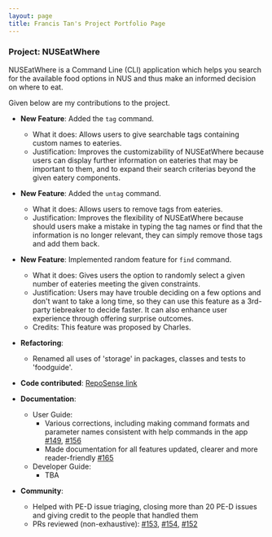 ```yaml
---
layout: page
title: Francis Tan's Project Portfolio Page
---
```


### Project: NUSEatWhere

NUSEatWhere is a Command Line (CLI) application which helps you search for the available food options in NUS and thus make an informed decision on where to eat.

Given below are my contributions to the project.

* **New Feature**: Added the `tag` command.
  * What it does: Allows users to give searchable tags containing custom names to eateries.
  * Justification: Improves the customizability of NUSEatWhere because users can display further information on eateries that may be important to them, and to expand their search criterias beyond the given eatery components.


* **New Feature**: Added the `untag` command.
  * What it does: Allows users to remove tags from eateries.
  * Justification: Improves the flexibility of NUSEatWhere because should users make a mistake in typing the tag names or find that the information is no longer relevant, they can simply remove those tags and add them back.


* **New Feature**: Implemented random feature for `find` command.
  * What it does: Gives users the option to randomly select a given number of eateries meeting the given constraints.
  * Justification: Users may have trouble deciding on a few options and don't want to take a long time, so they can use this feature as a 3rd-party tiebreaker to decide faster. It can also enhance user experience through offering surprise outcomes.
  * Credits: This feature was proposed by Charles.


* **Refactoring**:
  *  Renamed all uses of 'storage' in packages, classes and tests to 'foodguide'.


* **Code contributed**: [RepoSense link](https://nus-cs2103-ay2223s1.github.io/tp-dashboard/?search=&sort=groupTitle&sortWithin=title&timeframe=commit&mergegroup=&groupSelect=groupByRepos&breakdown=true&checkedFileTypes=docs~functional-code~test-code~other&since=2022-09-16&tabOpen=true&tabType=authorship&tabAuthor=Francis-Tan&tabRepo=AY2223S1-CS2103T-W11-1%2Ftp%5Bmaster%5D&authorshipIsMergeGroup=false&authorshipFileTypes=docs~functional-code~test-code&authorshipIsBinaryFileTypeChecked=false&authorshipIsIgnoredFilesChecked=false)


* **Documentation**:
  * User Guide:
    * Various corrections, including making command formats and parameter names consistent with help commands in the app [\#149](https://github.com/AY2223S1-CS2103T-W11-1/tp/pull/149), [\#156](https://github.com/AY2223S1-CS2103T-W11-1/tp/pull/156) 
    * Made documentation for all features updated, clearer and more reader-friendly [\#165](https://github.com/AY2223S1-CS2103T-W11-1/tp/pull/165)
  * Developer Guide:
    * TBA


* **Community**:
  * Helped with PE-D issue triaging, closing more than 20 PE-D issues and giving credit to the people that handled them
  * PRs reviewed (non-exhaustive): [\#153](https://github.com/AY2223S1-CS2103T-W11-1/tp/pull/153), [\#154](https://github.com/AY2223S1-CS2103T-W11-1/tp/pull/154), [\#152](https://github.com/AY2223S1-CS2103T-W11-1/tp/pull/152)


